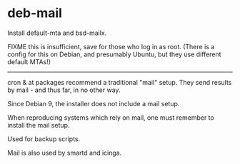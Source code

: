 # deb-mail #

Install default-mta and bsd-mailx.

FIXME this is insufficient, save for those who log in as root.
(There is a config for this on Debian, and presumably Ubuntu,
but they use different default MTAs!)

---

cron & at packages recommend a traditional "mail" setup.
They send results by mail - and thus far, in no other way.

Since Debian 9, the installer does not include a mail setup.

When reproducing systems which rely on mail,
one must remember to install the mail setup.

Used for backup scripts.

Mail is also used by smartd and icinga.

